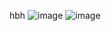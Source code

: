hbh
![image](https://github.com/iandi2002/Rust/assets/79205166/745c496b-6228-4567-a3d7-5d8af871dcf8)
![image](https://github.com/iandi2002/Rust/assets/79205166/bae83ff9-4f68-4288-ac5d-84c9e60f4a54)
